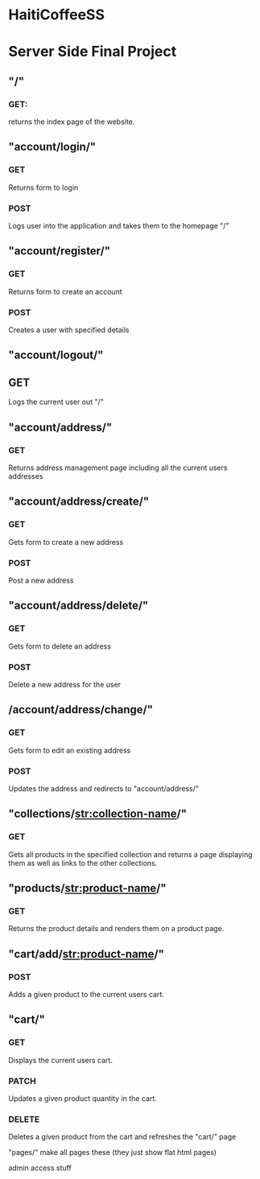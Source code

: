 # HaitiCoffeeSS

# Server Side Final Project

## "/"
### GET:
  returns the index page of the website.
  
  
## "account/login/"
### GET
  Returns form to login
  
### POST
  Logs user into the application and takes them to the homepage "/"
  
## "account/register/"
### GET
  Returns form to create an account
  
### POST
  Creates a user with specified details
  
## "account/logout/"
## GET
  Logs the current user out "/"
  
## "account/address/"
### GET
  Returns address management page including all the current users addresses
  

## "account/address/create/"
### GET
  Gets form to create a new address

### POST
  Post a new address

## "account/address/delete/"
### GET
  Gets form to delete an address
  
### POST
  Delete a new address for the user
  
## /account/address/change/"
### GET
  Gets form to edit an existing address
  
### POST
  Updates the address and redirects to "account/address/"
  
## "collections/<str:collection-name>/"
### GET
  Gets all products in the specified collection and returns a page displaying them as well as links to the other collections.
  
## "products/<str:product-name>/"
### GET
  Returns the product details and renders them on a product page.
  
## "cart/add/<str:product-name>/"
### POST
  Adds a given product to the current users cart.

## "cart/"
### GET
  Displays the current users cart.
  
### PATCH
  Updates a given product quantity in the cart.
 
### DELETE
  Deletes a given product from the cart and refreshes the "cart/" page
  
"pages/" make all pages these (they just show flat html pages)
  
admin access stuff

  
